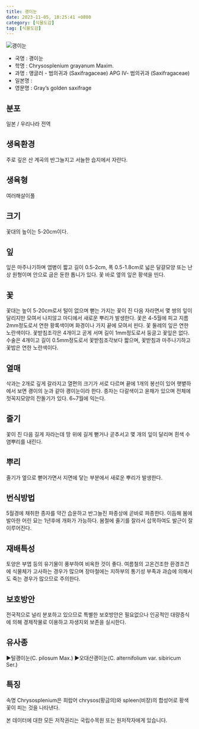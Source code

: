 ```yaml
---
title: 괭이눈
date: 2023-11-05, 18:25:41 +0800
category: [식물도감]
tag: [식물도감]
---
```




![괭이눈](http://www.nature.go.kr/fileUpload/plants/basic/Saxifragaceae/Chrysosplenium/22932/1_th2.JPG)
- 국명 : 괭이눈
- 학명 : Chrysosplenium grayanum Maxim.
- 과명 : 앵글러 - 범의귀과 (Saxifragaceae) APG Ⅳ- 범의귀과 (Saxifragaceae)
- 일본명 : 
- 영문명 : Gray’s golden saxifrage


## 분포
일본 / 우리나라 전역
## 생육환경
주로 깊은 산 계곡의 반그늘지고 서늘한 습지에서 자란다.
## 생육형
여러해살이풀
## 크기
꽃대의 높이는 5-20cm이다.
## 잎
잎은 마주나기하며 엽병이 짧고 길이 0.5-2cm, 폭 0.5-1.8cm로 넓은 달걀모양 또는 난상 원형이며 안으로 굽은 둔한 톱니가 있다. 꽃 바로 옆의 잎은 황색을 띤다.
## 꽃
꽃대는 높이 5-20cm로서 털이 없으며 뻗는 가지는 꽃이 진 다음 자라면서 몇 쌍의 잎이 달리지만 모여서 나지않고 마디에서 새로운 뿌리가 발생한다. 꽃은 4-5월에 피고 지름 2mm정도로서 연한 황록색이며 화경이나 가지 끝에 모여서 핀다. 꽃 둘레의 잎은 연한 노란색이다. 꽃받침조각은 4개이고 곧게 서며 길이 1mm정도로서 둥글고 꽃잎은 없다. 수술은 4개이고 길이 0.5mm정도로서 꽃받침조각보다 짧으며, 꽃받침과 마주나기하고 꽃밥은 연한 노란색이다.
## 열매
삭과는 2개로 깊게 갈라지고 열편의 크기가 서로 다르며 끝에 1개의 봉선이 있어 햇볕하에서 보면 괭이의 눈과 같아 괭이눈이라 한다. 종자는 다갈색이고 윤채가 있으며 전체에 젓꼭지모양의 잔돌기가 있다. 6~7월에 익는다. 
## 줄기
꽃이 진 다음 길게 자라는데 땅 위에 길게 뻗거나 곧추서고 몇 개의 잎이 달리며 흰색 수염뿌리를 내린다. 
## 뿌리
줄기가 옆으로 뻗어가면서 지면에 닿는 부분에서 새로운 뿌리가 발생한다.
## 번식방법
5월경에 채취한 종자를 약간 습윤하고 반그늘진 파종상에 곧바로 파종한다. 이듬해 봄에 발아한 어린 묘는 1년후에 개화가 가능하다. 봄철에 줄기를 잘라서 삽목하여도 발근이 잘 이루어진다.
## 재배특성
토양은 부엽 등의 유기물이 풍부하여 비옥한 것이 좋다. 여름철의 고온건조한 환경조건에 식물체가 고사하는 경우가 많으며 장마철에는 지하부의 통기성 부족과 과습에 의해서도 죽는 경우가 많으므로 주의한다.
## 보호방안
전국적으로 널리 분포하고 있으므로 특별한 보호방안은 필요없으나 인공적인 대량증식에 의해 경제작물로 이용하고 자생지외 보존을 실시한다.
## 유사종
▶털괭이눈(C. pilosum Max.)▶오대산괭이눈(C. alternifolium var. sibiricum Ser.)
## 특징
속명 Chrysosplenium은 희랍어 chrysos(황금의)와 spleen(비장)의 합성어로 황색꽃이 피는 것을 나타낸다.






본 데이터에 대한 모든 저작권리는 국립수목원 또는 원저작자에게 있습니다.
